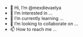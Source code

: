 - 👋 Hi, I’m @mexdievaelya
- 👀 I’m interested in ...
- 🌱 I’m currently learning ...
- 💞️ I’m looking to collaborate on ...
- 📫 How to reach me ...

<!---
mexdievaelya/mexdievaelya is a ✨ special ✨ repository because its `README.md` (this file) appears on your GitHub profile.
You can click the Preview link to take a look at your changes.
--->
